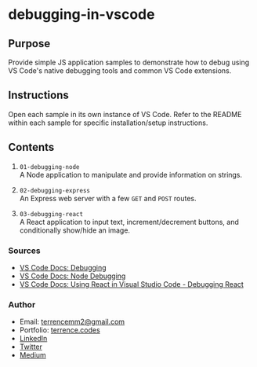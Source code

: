 # debugging-in-vscode

## Purpose

Provide simple JS application samples to demonstrate how to debug using VS Code's native debugging tools and common VS Code extensions.

## Instructions

Open each sample in its own instance of VS Code. Refer to the README within each sample for specific installation/setup instructions.

## Contents

1. `01-debugging-node`  
   A Node application to manipulate and provide information on strings.

2. `02-debugging-express`  
   An Express web server with a few `GET` and `POST` routes.

3. `03-debugging-react`  
   A React application to input text, increment/decrement buttons, and conditionally show/hide an image.

### Sources

-   [VS Code Docs: Debugging](https://code.visualstudio.com/docs/editor/debugging)
-   [VS Code Docs: Node Debugging](https://code.visualstudio.com/docs/nodejs/nodejs-debugging)
-   [VS Code Docs: Using React in Visual Studio Code - Debugging React](https://code.visualstudio.com/docs/nodejs/reactjs-tutorial#_debugging-react)

### Author

-   Email: [terrencemm2@gmail.com](mailto:terrencemm2@gmail.com)
-   Portfolio: [terrence.codes](https://terrence.codes)
-   [LinkedIn](https://www.linkedin.com/in/terrencemahnken/)
-   [Twitter](https://twitter.com/TerrenceMahnken)
-   [Medium](https://medium.com/@terrencemm2)
